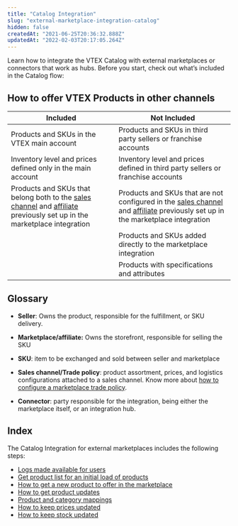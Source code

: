 ```yaml
---
title: "Catalog Integration"
slug: "external-marketplace-integration-catalog"
hidden: false
createdAt: "2021-06-25T20:36:32.888Z"
updatedAt: "2022-02-03T20:17:05.264Z"
---
```

Learn how to integrate the VTEX Catalog with external marketplaces or connectors that work as hubs. Before you start, check out what’s included in the Catalog flow:

## How to offer VTEX Products in other channels

| Included                                                                                                               | Not Included                                                                                                                  |
|------------------------------------------------------------------------------------------------------------------------|-------------------------------------------------------------------------------------------------------------------------------|
| Products and SKUs in the VTEX main account                                                                             | Products and SKUs in third party sellers or franchise accounts                                                                |
| Inventory level and prices defined only in the main account                                                            | Inventory level and prices defined in third party sellers or franchise accounts                                               |
| Products and SKUs that belong both to the [sales channel](https://help.vtex.com/tutorial/configurando-a-politica-comercial-para-marketplace--tutorials_404) and [affiliate](https://help.vtex.com/en/tutorial/configuring-affiliates--tutorials_187) previously set up in the marketplace integration | Products and SKUs that are not configured in the  [sales channel](https://help.vtex.com/tutorial/configurando-a-politica-comercial-para-marketplace--tutorials_404) and [affiliate](https://help.vtex.com/en/tutorial/configuring-affiliates--tutorials_187) previously set up in the marketplace integration |
|                                                                                                                        | Products and SKUs added directly to the marketplace integration                                                               |
|                                                                                                                        | Products with specifications and attributes                                                                                   |



## Glossary

- **Seller**: Owns the product, responsible for the fulfillment, or SKU delivery. 

- **Marketplace/affiliate:** Owns the storefront, responsible for selling the SKU

- **SKU**: item to be exchanged and sold between seller and marketplace

- **Sales channel/Trade policy**: product assortment, prices, and logistics configurations attached to a sales channel. Know more about [how to configure a marketplace trade policy](https://help.vtex.com/tutorial/configurando-a-politica-comercial-para-marketplace--tutorials_404).

- **Connector**: party responsible for the integration, being either the marketplace itself, or an integration hub.

## Index

The Catalog Integration for external marketplaces includes the following steps:
- [Logs made available for users](https://developers.vtex.com/vtex-rest-api/docs/external-marketplace-integration-logs)
- [Get product list for an initial load of products](https://developers.vtex.com/vtex-rest-api/docs/external-marketplace-integration-product-load)
- [How to get a new product to offer in the marketplace](https://developers.vtex.com/vtex-rest-api/docs/external-marketplace-integration-new-products)
- [How to get product updates](https://developers.vtex.com/vtex-rest-api/docs/external-marketplace-integration-product-updates)
- [Product and category mappings](https://developers.vtex.com/vtex-rest-api/docs/external-marketplace-integration-catalog-mapping)
- [How to keep prices updated](https://developers.vtex.com/vtex-rest-api/docs/external-marketplace-integration-price-update) 
- [How to keep stock updated](https://developers.vtex.com/vtex-rest-api/docs/external-marketplace-integration-stock-update)
